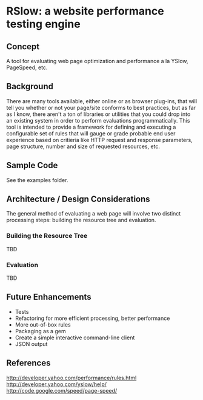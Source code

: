 # RSlow: a website performance testing engine


## Concept
A tool for evaluating web page optimization and performance a la YSlow, 
PageSpeed, etc.


## Background
There are many tools available, either online or as browser plug-ins, that 
will tell you whether or not your page/site conforms to best practices, but as 
far as I know, there aren't a ton of libraries or utilities that you could drop 
into an existing system in order to perform evaluations programmatically.  This
tool is intended to provide a framework for defining and executing a 
configurable set of rules that will gauge or grade probable end user experience 
based on critieria like HTTP request and response parameters, page structure, 
number and size of requested resources, etc.


## Sample Code
See the examples folder.


## Architecture / Design Considerations
The general method of evaluating a web page will involve two distinct processing
steps: building the resource tree and evaluation.


### Building the Resource Tree
TBD


### Evaluation
TBD


## Future Enhancements

- Tests
- Refactoring for more efficient processing, better performance
- More out-of-box rules
- Packaging as a gem
- Create a simple interactive command-line client
- JSON output


## References
<http://developer.yahoo.com/performance/rules.html>  
<http://developer.yahoo.com/yslow/help/>  
<http://code.google.com/speed/page-speed/>





